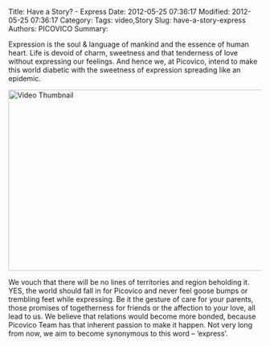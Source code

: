 Title: Have a Story? - Express
Date: 2012-05-25 07:36:17
Modified: 2012-05-25 07:36:17
Category: 
Tags: video,Story
Slug: have-a-story-express
Authors: PICOVICO
Summary: 

Expression is the soul &amp; language of mankind and the essence of human heart. Life is devoid of charm, sweetness and that tenderness of love without expressing our feelings. And hence we, at Picovico, intend to make this world diabetic with the sweetness of expression spreading like an epidemic.

<a href="http://www.picovico.com/play/f2caae51fd954ab39ac7b39dc808b9ef?utm_source=picovicoblog&amp;utm_medium=video&amp;utm_content=post-134" target='_blank'><img class="aligncenter size-full wp-image-142" title="As you were always by my side" src="themes/wp-content/uploads/2012/05/as_you_were.png" alt="Video Thumbnail" width="640" height="360" /></a>

We vouch that there will be no lines of territories and region beholding it. YES, the world should fall in for Picovico and never feel goose bumps or trembling feet while expressing. Be it the gesture of care for your parents, those promises of togetherness for friends or the affection to your love, all lead to us. We believe that relations would become more bonded, because Picovico Team has that inherent passion to make it happen. Not very long from now, we aim to become synonymous to this word – ‘express’.